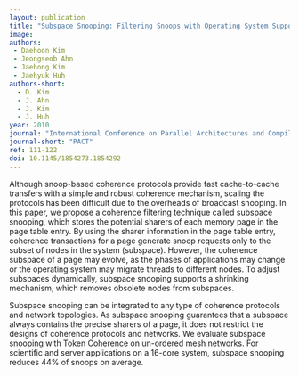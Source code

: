 ```yaml
---
layout: publication
title: "Subspace Snooping: Filtering Snoops with Operating System Support"
image: 
authors:
 - Daehoon Kim
 - Jeongseob Ahn
 - Jaehong Kim
 - Jaehyuk Huh
authors-short:
  - D. Kim
  - J. Ahn
  - J. Kim
  - J. Huh
year: 2010
journal: "International Conference on Parallel Architectures and Compilation Techniques"
journal-short: "PACT"
ref: 111-122
doi: 10.1145/1854273.1854292
---
```


Although snoop-based coherence protocols provide fast cache-to-cache transfers with a simple and robust coherence mechanism, scaling the protocols has been difficult due to the overheads of broadcast snooping. In this paper, we propose a coherence filtering technique called subspace snooping, which stores the potential sharers of each memory page in the page table entry. By using the sharer information in the page table entry, coherence transactions for a page generate snoop requests only to the subset of nodes in the system (subspace). However, the coherence subspace of a page may evolve, as the phases of applications may change or the operating system may migrate threads to different nodes. To adjust subspaces dynamically, subspace snooping supports a shrinking mechanism, which removes obsolete nodes from subspaces.

Subspace snooping can be integrated to any type of coherence protocols and network topologies. As subspace snooping guarantees that a subspace always contains the precise sharers of a page, it does not restrict the designs of coherence protocols and networks. We evaluate subspace snooping with Token Coherence on un-ordered mesh networks. For scientific and server applications on a 16-core system, subspace snooping reduces 44% of snoops on average.
